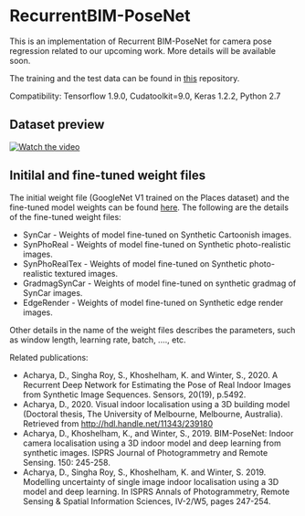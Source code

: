 # RecurrentBIM-PoseNet
This is an implementation of Recurrent BIM-PoseNet for camera pose regression related to our upcoming work. More details will be available soon.  

The training and the test data can be found in [this](https://melbourne.figshare.com/articles/UnimelbCorridorSynthetic_zip/10930457) repository. 

Compatibility: Tensorflow 1.9.0, Cudatoolkit=9.0, Keras 1.2.2, Python 2.7

## Dataset preview
[![Watch the video](https://melbourne.figshare.com/ndownloader/files/19441991/preview/19441991/preview.jpg)](https://melbourne.figshare.com/articles/UnimelbCorridorSynthetic_zip/10930457)

## Initilal and fine-tuned weight files
The initial weight file (GoogleNet V1 trained on the Places dataset) and the fine-tuned model weights can be found [here](https://melbourne.figshare.com/articles/GoogleNet_weights_trained_on_the_Places_dataset_for_Keras_/10959350). The following are the details of the fine-tuned weight files:

- SynCar - Weights of model fine-tuned on Synthetic Cartoonish images.
- SynPhoReal - Weights of model fine-tuned on Synthetic photo-realistic images.
- SynPhoRealTex - Weights of model fine-tuned on Synthetic photo-realistic textured images.
- GradmagSynCar - Weights of model fine-tuned on synthetic gradmag of SynCar images.
- EdgeRender - Weights of model fine-tuned on Synthetic edge render images.

Other details in the name of the weight files describes the parameters, such as window length, learning rate, batch, ...., etc.

Related publications:
- Acharya, D., Singha Roy, S., Khoshelham, K. and Winter, S., 2020. A Recurrent Deep Network for Estimating the Pose of Real Indoor Images from Synthetic Image Sequences. Sensors, 20(19), p.5492.
- Acharya, D., 2020. Visual indoor localisation using a 3D building model (Doctoral thesis, The University of Melbourne, Melbourne, Australia). Retrieved from http://hdl.handle.net/11343/239180
- Acharya, D., Khoshelham, K., and Winter, S., 2019. BIM-PoseNet: Indoor camera localisation using a 3D indoor model and deep learning from synthetic images. ISPRS Journal of Photogrammetry and Remote Sensing. 150: 245-258.
- Acharya, D., Singha Roy, S., Khoshelham, K. and Winter, S. 2019. Modelling uncertainty of single image indoor localisation using a 3D model and deep learning. In ISPRS Annals of Photogrammetry, Remote Sensing & Spatial Information Sciences, IV-2/W5, pages 247-254.
